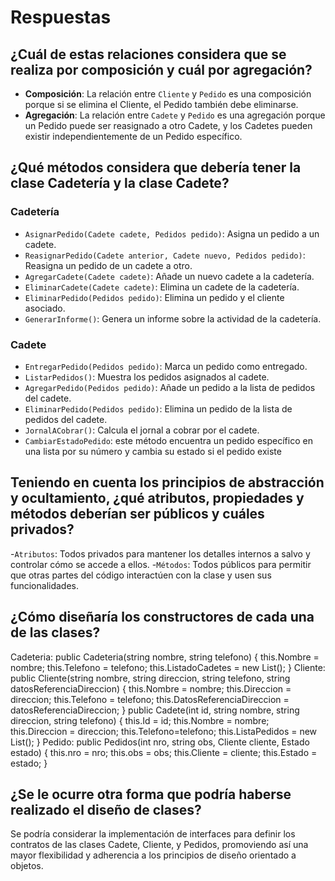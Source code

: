 # Respuestas

## ¿Cuál de estas relaciones considera que se realiza por composición y cuál por agregación?

- **Composición**: La relación entre `Cliente` y `Pedido` es una composición porque si se elimina el Cliente, el Pedido también debe eliminarse.
- **Agregación**: La relación entre `Cadete` y `Pedido` es una agregación porque un Pedido puede ser reasignado a otro Cadete, y los Cadetes pueden existir independientemente de un Pedido específico.

## ¿Qué métodos considera que debería tener la clase Cadetería y la clase Cadete?

### Cadetería

- `AsignarPedido(Cadete cadete, Pedidos pedido)`: Asigna un pedido a un cadete.
- `ReasignarPedido(Cadete anterior, Cadete nuevo, Pedidos pedido)`: Reasigna un pedido de un cadete a otro.
- `AgregarCadete(Cadete cadete)`: Añade un nuevo cadete a la cadetería.
- `EliminarCadete(Cadete cadete)`: Elimina un cadete de la cadetería.
- `EliminarPedido(Pedidos pedido)`: Elimina un pedido y el cliente asociado.
- `GenerarInforme()`: Genera un informe sobre la actividad de la cadetería.

### Cadete

- `EntregarPedido(Pedidos pedido)`: Marca un pedido como entregado.
- `ListarPedidos()`: Muestra los pedidos asignados al cadete.
- `AgregarPedido(Pedidos pedido)`: Añade un pedido a la lista de pedidos del cadete.
- `EliminarPedido(Pedidos pedido)`: Elimina un pedido de la lista de pedidos del cadete.
- `JornalACobrar()`: Calcula el jornal a cobrar por el cadete.
- `CambiarEstadoPedido`: este método encuentra un pedido específico en una lista por su número y cambia su estado si el pedido existe
## Teniendo en cuenta los principios de abstracción y ocultamiento, ¿qué atributos, propiedades y métodos deberían ser públicos y cuáles privados?
-`Atributos`: Todos privados para mantener los detalles internos a salvo y controlar cómo se accede a ellos.
-`Métodos`: Todos públicos para permitir que otras partes del código interactúen con la clase y usen sus funcionalidades.

## ¿Cómo diseñaría los constructores de cada una de las clases?
Cadeteria:
public Cadeteria(string nombre, string telefono)
{
this.Nombre = nombre;
this.Telefono = telefono;
this.ListadoCadetes = new List<Cadete>();
}
Cliente:
public Cliente(string nombre, string direccion, string telefono, string datosReferenciaDireccion)
{
this.Nombre = nombre;
this.Direccion = direccion;
this.Telefono = telefono;
this.DatosReferenciaDireccion = datosReferenciaDireccion;
}
public Cadete(int id, string nombre, string direccion, string telefono)
{
this.Id = id;
this.Nombre = nombre;
this.Direccion = direccion;
this.Telefono=telefono;
this.ListaPedidos = new List<Pedidos>();
}
Pedido:
public Pedidos(int nro, string obs, Cliente cliente, Estado estado)
{
this.nro = nro;
this.obs = obs;
this.Cliente = cliente;
this.Estado = estado;
}

## ¿Se le ocurre otra forma que podría haberse realizado el diseño de clases?
Se podría considerar la implementación de interfaces para definir los contratos de las clases Cadete, Cliente, y Pedidos, promoviendo así una mayor flexibilidad y adherencia a los principios de diseño orientado a objetos.